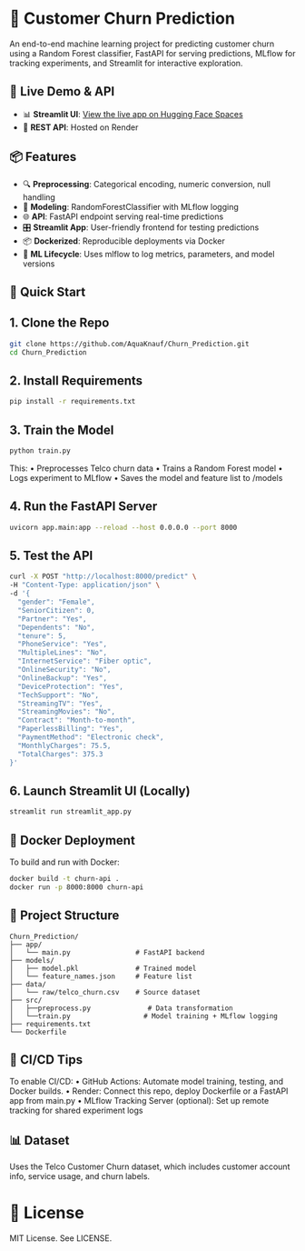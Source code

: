 # 🧠 Customer Churn Prediction

An end-to-end machine learning project for predicting customer churn using a Random Forest classifier, FastAPI for serving predictions, MLflow for tracking experiments, and Streamlit for interactive exploration.

## 🚀 Live Demo & API

- 📊 **Streamlit UI**: [View the live app on Hugging Face Spaces](https://huggingface.co/spaces/AquaKnauf/StreamlitApp)  
- 🔌 **REST API**: Hosted on Render 


## 📦 Features

- 🔍 **Preprocessing**: Categorical encoding, numeric conversion, null handling
- 🌲 **Modeling**: RandomForestClassifier with MLflow logging
- 🌐 **API**: FastAPI endpoint serving real-time predictions
- 🎛 **Streamlit App**: User-friendly frontend for testing predictions
- 📦 **Dockerized**: Reproducible deployments via Docker
- 🔁 **ML Lifecycle**: Uses mlflow to log metrics, parameters, and model versions


## 🧪 Quick Start

## 1. Clone the Repo

```bash
git clone https://github.com/AquaKnauf/Churn_Prediction.git
cd Churn_Prediction
```

## 2. Install Requirements

```bash
pip install -r requirements.txt
```

## 3. Train the Model

```bash
python train.py
```

This:
	•	Preprocesses Telco churn data
	•	Trains a Random Forest model
	•	Logs experiment to MLflow
	•	Saves the model and feature list to /models

## 4. Run the FastAPI Server

```bash
uvicorn app.main:app --reload --host 0.0.0.0 --port 8000
```

## 5. Test the API

```bash
curl -X POST "http://localhost:8000/predict" \
-H "Content-Type: application/json" \
-d '{
  "gender": "Female",
  "SeniorCitizen": 0,
  "Partner": "Yes",
  "Dependents": "No",
  "tenure": 5,
  "PhoneService": "Yes",
  "MultipleLines": "No",
  "InternetService": "Fiber optic",
  "OnlineSecurity": "No",
  "OnlineBackup": "Yes",
  "DeviceProtection": "Yes",
  "TechSupport": "No",
  "StreamingTV": "Yes",
  "StreamingMovies": "No",
  "Contract": "Month-to-month",
  "PaperlessBilling": "Yes",
  "PaymentMethod": "Electronic check",
  "MonthlyCharges": 75.5,
  "TotalCharges": 375.3
}'
```

## 6. Launch Streamlit UI (Locally)
```bash
streamlit run streamlit_app.py
```

## 🐳 Docker Deployment

To build and run with Docker:

```bash
docker build -t churn-api .
docker run -p 8000:8000 churn-api
```

## 📁 Project Structure

```
Churn_Prediction/
├── app/
│   └── main.py                # FastAPI backend
├── models/
│   ├── model.pkl              # Trained model
│   └── feature_names.json     # Feature list
├── data/
│   └── raw/telco_churn.csv    # Source dataset
├── src/
│   ├──preprocess.py              # Data transformation
│   └──train.py                  # Model training + MLflow logging
├── requirements.txt
└── Dockerfile
```

## 🔧 CI/CD Tips

To enable CI/CD:
	•	GitHub Actions: Automate model training, testing, and Docker builds.
	•	Render: Connect this repo, deploy Dockerfile or a FastAPI app from main.py
	•	MLflow Tracking Server (optional): Set up remote tracking for shared experiment logs


## 📊 Dataset

Uses the Telco Customer Churn dataset, which includes customer account info, service usage, and churn labels.


# 📜 License

MIT License. See LICENSE.





